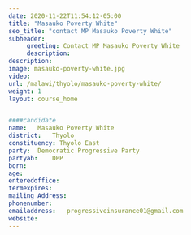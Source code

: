 ```yaml
---
date: 2020-11-22T11:54:12-05:00
title: "Masauko Poverty White"
seo_title: "contact MP Masauko Poverty White"
subheader:
     greeting: Contact MP Masauko Poverty White
     description: 
description: 
image: masauko-poverty-white.jpg
video: 
url: /malawi/thyolo/masauko-poverty-white/
weight: 1
layout: course_home


####candidate
name:	Masauko Poverty White
district:	Thyolo
constituency: Thyolo East
party:	Democratic Progressive Party
partyab:	DPP
born:
age: 
enteredoffice:	
termexpires:	
mailing Address:
phonenumber:	
emailaddress:	progressiveinsurance01@gmail.com
website:	
---
```


